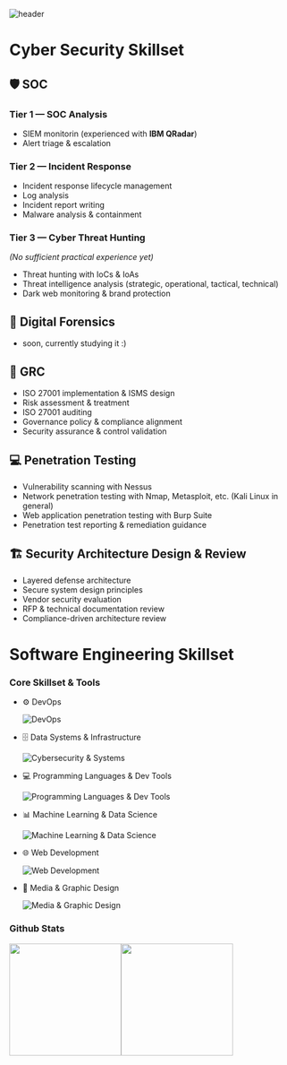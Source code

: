 ![header](https://capsule-render.vercel.app/api?type=waving&height=100&color=gradient&customColorList=12,14,18,19,20,24&text=AbdelRahman%20Rahal&section=header&reversal=false&fontSize=48&textBg=false&animation=fadeIn&desc=Cyber%20Security%20Specialist%20%20|%20%20Software%20Engineer%20Hobbyist&descAlignY=88)

# Cyber Security Skillset
## 🛡️ SOC
### Tier 1 — SOC Analysis
- SIEM monitorin (experienced with **IBM QRadar**)
- Alert triage & escalation

### Tier 2 — Incident Response
- Incident response lifecycle management
- Log analysis
- Incident report writing
- Malware analysis & containment

### Tier 3 — Cyber Threat Hunting
*(No sufficient practical experience yet)*
- Threat hunting with IoCs & IoAs
- Threat intelligence analysis (strategic, operational, tactical, technical)
- Dark web monitoring & brand protection

## 🔎 Digital Forensics
- soon, currently studying it :)

## 📝 GRC
- ISO 27001 implementation & ISMS design
- Risk assessment & treatment
- ISO 27001 auditing
- Governance policy & compliance alignment
- Security assurance & control validation

## 💻 Penetration Testing
- Vulnerability scanning with Nessus
- Network penetration testing with Nmap, Metasploit, etc. (Kali Linux in general)
- Web application penetration testing with Burp Suite
- Penetration test reporting & remediation guidance

## 🏗️ Security Architecture Design & Review
- Layered defense architecture
- Secure system design principles
- Vendor security evaluation
- RFP & technical documentation review
- Compliance-driven architecture review

# Software Engineering Skillset
### Core Skillset & Tools
- ⚙️ DevOps

  ![DevOps](https://go-skill-icons.vercel.app/api/icons?i=ansible,docker)

- 🗄️ Data Systems & Infrastructure

  ![Cybersecurity & Systems](https://go-skill-icons.vercel.app/api/icons?i=graphql,hadoop,postgresql,spark,supabase)

- 💻 Programming Languages & Dev Tools

  ![Programming Languages & Dev Tools](https://go-skill-icons.vercel.app/api/icons?i=arch,git,java,latex,python,qt,vscode)

- 📊 Machine Learning & Data Science

  ![Machine Learning & Data Science](https://go-skill-icons.vercel.app/api/icons?i=excel,jupyter,kaggle,pandas,pytorch,scikitlearn,tensorflow)

- 🌐 Web Development

  ![Web Development](https://go-skill-icons.vercel.app/api/icons?i=css,html,javascript,nodejs,react)

- 🎨 Media & Graphic Design

  ![Media & Graphic Design](https://go-skill-icons.vercel.app/api/icons?i=aftereffects,lightroom,photoshop)

### Github Stats
<a href="https://github.com/AbdelRahmanRahal" style="text-decoration: none;">
  <img height="200" align="center" src="https://github-readme-stats.vercel.app/api?username=AbdelRahmanRahal&show_icons=true&hide_rank=true&hide_border=true&count_private=true&title_color=ffffff&text_color=ffffff&icon_color=ffffff&bg_color=25,2B2C59,1C314D&card_width=300" /><img height="200" align="center" src="https://github-readme-stats.vercel.app/api/top-langs/?username=AbdelRahmanRahal&layout=compact&hide_border=true&title_color=ffffff&text_color=ffffff&icon_color=ffffff&bg_color=25,1C314D,2B2C59&card_width=300" />
</a>

